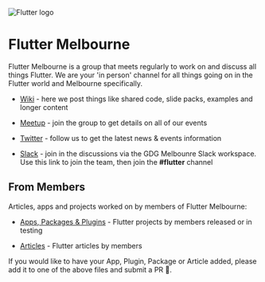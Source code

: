 ![Flutter logo](https://secure.meetupstatic.com/photos/event/a/8/9/0/600_494923152.jpeg)

# Flutter Melbourne

Flutter Melbourne is a group that meets regularly to work on and discuss all things Flutter. We are your 'in person' channel for all things going on in the Flutter world and Melbourne specifically.  

* [Wiki](https://github.com/fluttermelbourne/meetup/wiki) - here we post things like shared code, slide packs, examples and longer content

* [Meetup](https://www.meetup.com/Flutter-Melbourne/) - join the group to get details on all of our events

* [Twitter](https://twitter.com/FlutterMelb) - follow us to get the latest news & events information

* [Slack](https://gdgmelbourne.slack.com/join/shared_invite/enQtMzA0MzMyMjA1MTA5LWJmYWI0ZWNhNWRjZmQ2YmM3YWE0NTZmOTZjNTZmY2UzNzU4ZDkyN2UxMDc4MTAwZjY3N2E3ZWRmMTJlZjg5OTk) - join in the discussions via the GDG Melbounre Slack workspace. Use this link to join the team, then join the **#flutter** channel

## From Members

Articles, apps and projects worked on by members of Flutter Melbourne:

* [Apps, Packages & Plugins](made-by-members.md) - Flutter projects by members released or in testing

* [Articles](articles-by-members.md) - Flutter articles by members

If you would like to have your App, Plugin, Package or Article added, please add it to one of the above files and submit a PR 🙂.

